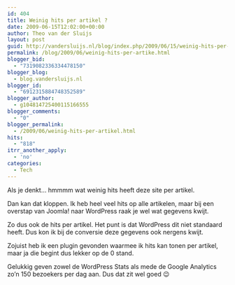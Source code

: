 ```yaml
---
id: 404
title: Weinig hits per artikel ?
date: 2009-06-15T12:02:00+00:00
author: Theo van der Sluijs
layout: post
guid: http://vandersluijs.nl/blog/index.php/2009/06/15/weinig-hits-per-artike/
permalink: /blog/2009/06/weinig-hits-per-artike.html
blogger_bid:
  - "7319082336334478150"
blogger_blog:
  - blog.vandersluijs.nl
blogger_id:
  - "6912315884748352589"
blogger_author:
  - g104814725400115166555
blogger_comments:
  - "0"
blogger_permalink:
  - /2009/06/weinig-hits-per-artikel.html
hits:
  - "818"
itrr_another_apply:
  - 'no'
categories:
  - Tech
---
```

Als je denkt… hmmmm wat weinig hits heeft deze site per artikel.

Dan kan dat kloppen. Ik heb heel veel hits op alle artikelen, maar bij een overstap van Joomla! naar WordPress raak je wel wat gegevens kwijt.

Zo dus ook de hits per artikel. Het punt is dat WordPress dit niet standaard heeft. Dus kon ik bij de conversie deze gegevens ook nergens kwijt.

Zojuist heb ik een plugin gevonden waarmee ik hits kan tonen per artikel, maar ja die begint dus lekker op de 0 stand.

Gelukkig geven zowel de WordPress Stats als mede de Google Analytics zo’n 150 bezoekers per dag aan. Dus dat zit wel goed 😉